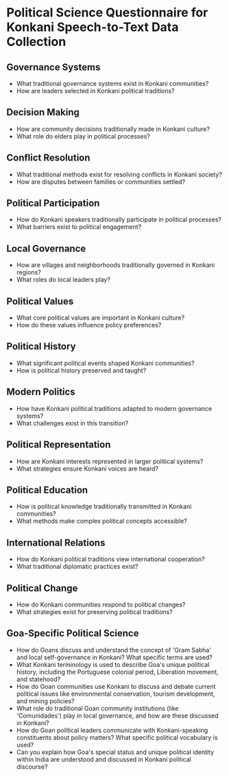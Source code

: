 # Political Science Questionnaire for Konkani Speech-to-Text Data Collection

## Governance Systems
- What traditional governance systems exist in Konkani communities?
- How are leaders selected in Konkani political traditions?

## Decision Making
- How are community decisions traditionally made in Konkani culture?
- What role do elders play in political processes?

## Conflict Resolution
- What traditional methods exist for resolving conflicts in Konkani society?
- How are disputes between families or communities settled?

## Political Participation
- How do Konkani speakers traditionally participate in political processes?
- What barriers exist to political engagement?

## Local Governance
- How are villages and neighborhoods traditionally governed in Konkani regions?
- What roles do local leaders play?

## Political Values
- What core political values are important in Konkani culture?
- How do these values influence policy preferences?

## Political History
- What significant political events shaped Konkani communities?
- How is political history preserved and taught?

## Modern Politics
- How have Konkani political traditions adapted to modern governance systems?
- What challenges exist in this transition?

## Political Representation
- How are Konkani interests represented in larger political systems?
- What strategies ensure Konkani voices are heard?

## Political Education
- How is political knowledge traditionally transmitted in Konkani communities?
- What methods make complex political concepts accessible?

## International Relations
- How do Konkani political traditions view international cooperation?
- What traditional diplomatic practices exist?

## Political Change
- How do Konkani communities respond to political changes?
- What strategies exist for preserving political traditions?

## Goa-Specific Political Science
- How do Goans discuss and understand the concept of 'Gram Sabha' and local self-governance in Konkani? What specific terms are used?
- What Konkani terminology is used to describe Goa's unique political history, including the Portuguese colonial period, Liberation movement, and statehood?
- How do Goan communities use Konkani to discuss and debate current political issues like environmental conservation, tourism development, and mining policies?
- What role do traditional Goan community institutions (like 'Comunidades') play in local governance, and how are these discussed in Konkani?
- How do Goan political leaders communicate with Konkani-speaking constituents about policy matters? What specific political vocabulary is used?
- Can you explain how Goa's special status and unique political identity within India are understood and discussed in Konkani political discourse?
